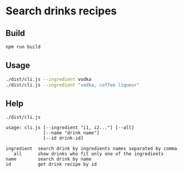 # Search drinks recipes

## Build

```bash
npm run build
```

## Usage

```bash
./dist/cli.js --ingredient vodka
./dist/cli.js --ingredient "vodka, coffee liqueur"
```

## Help

```
./dist/cli.js

usage: cli.js [--ingredient "i1, i2..."] [--all]
              [--name "drink name"]
              [--id drink-id]

ingredient  search drink by ingredients names separated by comma
   all      show drinks who fit only one of the ingredients
name        search drink by name
id          get drink recipe by id
```